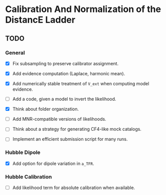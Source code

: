 # Calibration And Normalization of the DistancE Ladder


## TODO

### General
- [x] Fix subsampling to preserve calibrator assignment.
- [x] Add evidence computation (Laplace, harmonic mean).
- [x] Add numerically stable treatment of `V_ext` when computing model evidence.
- [ ] Add a code, given a model to invert the likelihood.

- [x] Think about folder organization.
- [ ] Add MNR-compatible versions of likelihoods.
- [ ] Think about a strategy for generating CF4-like mock catalogs.
- [ ] Implement an efficient submission script for many runs.

### Hubble Dipole
- [x] Add option for dipole variation in `a_TFR`.

### Hubble Calibration
- [ ] Add likelihood term for absolute calibration when available.
